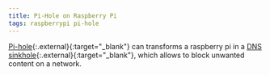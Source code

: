 ```yaml
---
title: Pi-Hole on Raspberry Pi
tags: raspberrypi pi-hole
---
```



[Pi-hole](https://docs.pi-hole.net/){:.external}{:target="_blank"} can transforms a raspberry pi in a [DNS sinkhole](https://en.wikipedia.org/wiki/DNS_sinkhole){:.external}{:target="_blank"}, which allows to block unwanted content on a network.

